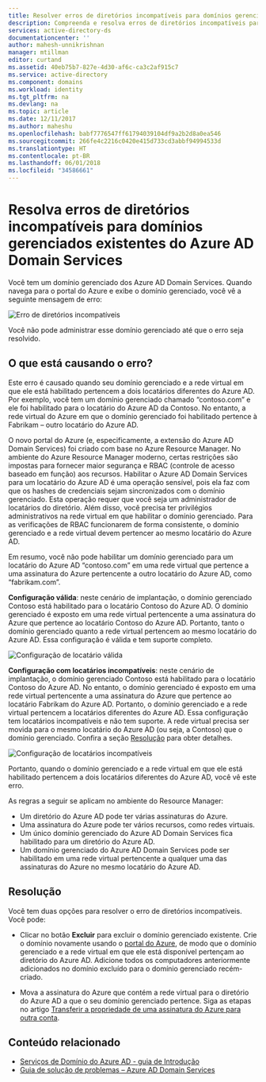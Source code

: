 ```yaml
---
title: Resolver erros de diretórios incompatíveis para domínios gerenciados do Azure AD Domain Services | Microsoft Docs
description: Compreenda e resolva erros de diretórios incompatíveis para domínios gerenciados existentes do Azure AD Domain Services
services: active-directory-ds
documentationcenter: ''
author: mahesh-unnikrishnan
manager: mtillman
editor: curtand
ms.assetid: 40eb75b7-827e-4d30-af6c-ca3c2af915c7
ms.service: active-directory
ms.component: domains
ms.workload: identity
ms.tgt_pltfrm: na
ms.devlang: na
ms.topic: article
ms.date: 12/11/2017
ms.author: maheshu
ms.openlocfilehash: babf7776547ff61794039104df9a2b2d8a0ea546
ms.sourcegitcommit: 266fe4c2216c0420e415d733cd3abbf94994533d
ms.translationtype: HT
ms.contentlocale: pt-BR
ms.lasthandoff: 06/01/2018
ms.locfileid: "34586661"
---
```

# <a name="resolve-mismatched-directory-errors-for-existing-azure-ad-domain-services-managed-domains"></a>Resolva erros de diretórios incompatíveis para domínios gerenciados existentes do Azure AD Domain Services
Você tem um domínio gerenciado dos Azure AD Domain Services. Quando navega para o portal do Azure e exibe o domínio gerenciado, você vê a seguinte mensagem de erro:

![Erro de diretórios incompatíveis](.\media\getting-started\mismatched-tenant-error.png)

Você não pode administrar esse domínio gerenciado até que o erro seja resolvido.


## <a name="whats-causing-this-error"></a>O que está causando o erro?
Este erro é causado quando seu domínio gerenciado e a rede virtual em que ele está habilitado pertencem a dois locatários diferentes do Azure AD. Por exemplo, você tem um domínio gerenciado chamado “contoso.com” e ele foi habilitado para o locatário do Azure AD da Contoso. No entanto, a rede virtual do Azure em que o domínio gerenciado foi habilitado pertence à Fabrikam – outro locatário do Azure AD.

O novo portal do Azure (e, especificamente, a extensão do Azure AD Domain Services) foi criado com base no Azure Resource Manager. No ambiente do Azure Resource Manager moderno, certas restrições são impostas para fornecer maior segurança e RBAC (controle de acesso baseado em função) aos recursos. Habilitar o Azure AD Domain Services para um locatário do Azure AD é uma operação sensível, pois ela faz com que os hashes de credenciais sejam sincronizados com o domínio gerenciado. Esta operação requer que você seja um administrador de locatários do diretório. Além disso, você precisa ter privilégios administrativos na rede virtual em que habilitar o domínio gerenciado. Para as verificações de RBAC funcionarem de forma consistente, o domínio gerenciado e a rede virtual devem pertencer ao mesmo locatário do Azure AD.

Em resumo, você não pode habilitar um domínio gerenciado para um locatário do Azure AD “contoso.com” em uma rede virtual que pertence a uma assinatura do Azure pertencente a outro locatário do Azure AD, como “fabrikam.com”. 

**Configuração válida**: neste cenário de implantação, o domínio gerenciado Contoso está habilitado para o locatário Contoso do Azure AD. O domínio gerenciado é exposto em uma rede virtual pertencente a uma assinatura do Azure que pertence ao locatário Contoso do Azure AD. Portanto, tanto o domínio gerenciado quanto a rede virtual pertencem ao mesmo locatário do Azure AD. Essa configuração é válida e tem suporte completo.

![Configuração de locatário válida](./media/getting-started/valid-tenant-config.png)

**Configuração com locatários incompatíveis**: neste cenário de implantação, o domínio gerenciado Contoso está habilitado para o locatário Contoso do Azure AD. No entanto, o domínio gerenciado é exposto em uma rede virtual pertencente a uma assinatura do Azure que pertence ao locatário Fabrikam do Azure AD. Portanto, o domínio gerenciado e a rede virtual pertencem a locatários diferentes do Azure AD. Essa configuração tem locatários incompatíveis e não tem suporte. A rede virtual precisa ser movida para o mesmo locatário do Azure AD (ou seja, a Contoso) que o domínio gerenciado. Confira a seção [Resolução](#resolution) para obter detalhes.

![Configuração de locatários incompatíveis](./media/getting-started/mismatched-tenant-config.png)

Portanto, quando o domínio gerenciado e a rede virtual em que ele está habilitado pertencem a dois locatários diferentes do Azure AD, você vê este erro.

As regras a seguir se aplicam no ambiente do Resource Manager:
- Um diretório do Azure AD pode ter várias assinaturas do Azure.
- Uma assinatura do Azure pode ter vários recursos, como redes virtuais.
- Um único domínio gerenciado do Azure AD Domain Services fica habilitado para um diretório do Azure AD.
- Um domínio gerenciado do Azure AD Domain Services pode ser habilitado em uma rede virtual pertencente a qualquer uma das assinaturas do Azure no mesmo locatário do Azure AD.


## <a name="resolution"></a>Resolução
Você tem duas opções para resolver o erro de diretórios incompatíveis. Você pode:

- Clicar no botão **Excluir** para excluir o domínio gerenciado existente. Crie o domínio novamente usando o [portal do Azure](https://portal.azure.com), de modo que o domínio gerenciado e a rede virtual em que ele está disponível pertençam ao diretório do Azure AD. Adicione todos os computadores anteriormente adicionados no domínio excluído para o domínio gerenciado recém-criado.

- Mova a assinatura do Azure que contém a rede virtual para o diretório do Azure AD a que o seu domínio gerenciado pertence. Siga as etapas no artigo [Transferir a propriedade de uma assinatura do Azure para outra conta](../billing/billing-subscription-transfer.md).


## <a name="related-content"></a>Conteúdo relacionado
* [Serviços de Domínio do Azure AD - guia de Introdução](active-directory-ds-getting-started.md)
* [Guia de solução de problemas – Azure AD Domain Services](active-directory-ds-troubleshooting.md)
